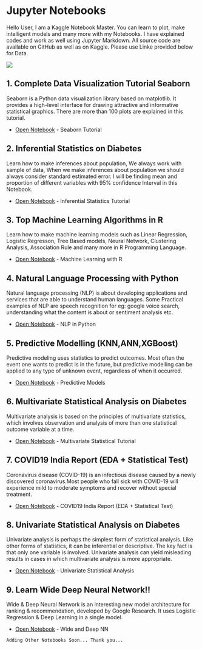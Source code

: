 # Jupyter Notebooks
Hello User,
I am a Kaggle Notebook Master. You can learn to plot, make intelligent models and many more with my Notebooks. I have explained codes and work as well using Jupyter Markdown. All source code are available on GitHub as well as on Kaggle. Please use Linke provided below for Data.

![](https://expertsystem.com/wp-content/uploads/2017/03/machine-learning-definition.jpeg)

## 1. Complete Data Visualization Tutorial Seaborn

Seaborn is a Python data visualization library based on matplotlib. It provides a high-level interface for drawing attractive and informative statistical graphics. There are more than 100 plots are explained in this tutorial.

* [Open Notebook](https://www.kaggle.com/ravichaubey1506/complete-data-visualization-tutorial-seaborn) - Seaborn Tutorial

## 2. Inferential Statistics on Diabetes

Learn how to make inferences about population, We always work with sample of data, When we make inferences about population we should always consider standard estimated error. I will be finding mean and proportion of different variables with 95% confidence Interval in this Notebook.

* [Open Notebook](https://www.kaggle.com/ravichaubey1506/inferential-statistics-on-diabetes) - Inferential Statistics Tutorial

## 3. Top Machine Learning Algorithms in R

Learn how to make machine learning models such as Linear Regression, Logistic Regresson, Tree Based models, Neural Network, Clustering Analysis, Association Rule and many more in R Programming Language.

* [Open Notebook](https://www.kaggle.com/ravichaubey1506/top-machine-learning-algorithms-in-r) - Machine Learning with R

## 4. Natural Language Processing with Python

Natural language processing (NLP) is about developing applications and services that are able to understand human languages. Some Practical examples of NLP are speech recognition for eg: google voice search, understanding what the content is about or sentiment analysis etc.

* [Open Notebook](https://www.kaggle.com/ravichaubey1506/natural-language-processing-with-python) - NLP in Python

## 5. Predictive Modelling (KNN,ANN,XGBoost)

Predictive modeling uses statistics to predict outcomes. Most often the event one wants to predict is in the future, but predictive modelling can be applied to any type of unknown event, regardless of when it occurred.

* [Open Notebook](https://www.kaggle.com/ravichaubey1506/predictive-modelling-knn-ann-xgboost) - Predictive Models

## 6. Multivariate Statistical Analysis on Diabetes

Multivariate analysis is based on the principles of multivariate statistics, which involves observation and analysis of more than one statistical outcome variable at a time.

* [Open Notebook](https://www.kaggle.com/ravichaubey1506/multivariate-statistical-analysis-on-diabetes) - Multivariate Statistical Tutorial

## 7. COVID19 India Report (EDA + Statistical Test)

Coronavirus disease (COVID-19) is an infectious disease caused by a newly discovered coronavirus.Most people who fall sick with COVID-19 will experience mild to moderate symptoms and recover without special treatment.

* [Open Notebook](kaggle.com/ravichaubey1506/covid19-india-report-eda-statistical-test) - COVID19 India Report (EDA + Statistical Test)

## 8. Univariate Statistical Analysis on Diabetes

Univariate analysis is perhaps the simplest form of statistical analysis. Like other forms of statistics, it can be inferential or descriptive. The key fact is that only one variable is involved. Univariate analysis can yield misleading results in cases in which multivariate analysis is more appropriate.

* [Open Notebook](https://www.kaggle.com/ravichaubey1506/univariate-statistical-analysis-on-diabetes) - Univariate Statistical Analysis

## 9. Learn Wide Deep Neural Network!!

Wide & Deep Neural Network is an interesting new model architecture for ranking & recommendation, developed by Google Research. It uses Logistic Regression & Deep Learning in a single model.

* [Open Notebook](https://www.kaggle.com/ravichaubey1506/learn-wide-deep-neural-network) - Wide and Deep NN

`Adding Other Notebooks Soon... Thank you...`
